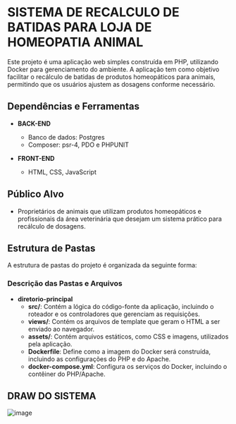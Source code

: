 # SISTEMA DE RECALCULO DE BATIDAS PARA LOJA DE HOMEOPATIA ANIMAL

Este projeto é uma aplicação web simples construída em PHP, utilizando Docker para gerenciamento do ambiente. A aplicação tem como objetivo facilitar o recálculo de batidas de produtos homeopáticos para animais, permitindo que os usuários ajustem as dosagens conforme necessário.

## Dependências e Ferramentas

- **BACK-END**
  - Banco de dados: Postgres
  - Composer: psr-4, PDO e PHPUNIT

- **FRONT-END**
  - HTML, CSS, JavaScript

## Público Alvo

- Proprietários de animais que utilizam produtos homeopáticos e profissionais da área veterinária que desejam um sistema prático para recálculo de dosagens.

## Estrutura de Pastas

A estrutura de pastas do projeto é organizada da seguinte forma:

### Descrição das Pastas e Arquivos

- **diretorio-principal**
  - **src/**: Contém a lógica do código-fonte da aplicação, incluindo o roteador e os controladores que gerenciam as requisições.
  - **views/**: Contém os arquivos de template que geram o HTML a ser enviado ao navegador.
  - **assets/**: Contém arquivos estáticos, como CSS e imagens, utilizados pela aplicação.
  - **Dockerfile**: Define como a imagem do Docker será construída, incluindo as configurações do PHP e do Apache.
  - **docker-compose.yml**: Configura os serviços do Docker, incluindo o contêiner do PHP/Apache.

## DRAW DO SISTEMA
![image](https://github.com/user-attachments/assets/faa8de95-c64a-4651-8046-442b10472dca)

